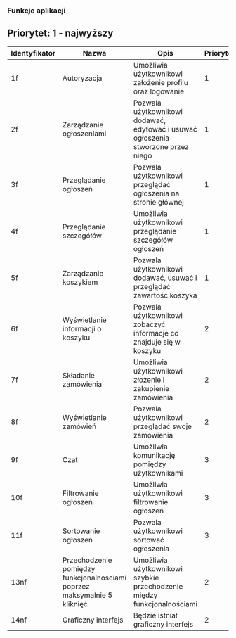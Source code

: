 ### Funkcje aplikacji
## Priorytet: 1 - najwyższy

| Identyfikator | Nazwa                     | Opis                                                     | Priorytet | Kategoria         |
|---------------|---------------------------|----------------------------------------------------------|-----------|-------------------|
| 1f             | Autoryzacja               | Umożliwia użytkownikowi założenie profilu oraz logowanie | 1         | Funkcjonalne      |
| 2f             | Zarządzanie ogłoszeniami  | Pozwala użytkownikowi dodawać, edytować i usuwać ogłoszenia stworzone przez niego | 1      | Funkcjonalne      |
| 3f             | Przeglądanie ogłoszeń    | Pozwala użytkownikowi przeglądać ogłoszenia na stronie głównej | 1         | Funkcjonalne      |
| 4f             | Przeglądanie szczegółów  | Umożliwia użytkownikowi przeglądanie szczegółów ogłoszeń | 1         | Funkcjonalne      |
| 5f             | Zarządzanie koszykiem     | Pozwala użytkownikowi dodawać, usuwać i przeglądać zawartość koszyka | 1      | Funkcjonalne      |
| 6f             | Wyświetlanie informacji o koszyku | Pozwala użytkownikowi zobaczyć informacje co znajduje się w koszyku | 2         | Funkcjonalne      |
| 7f            | Składanie zamówienia      | Umożliwia użytkownikowi złożenie i zakupienie zamówienia             | 2         | Funkcjonalne      |
| 8f            | Wyświetlanie zamówień     | Pozwala użytkownikowi przeglądać swoje zamówienia        | 2         | Funkcjonalne      |
| 9f            | Czat                      | Umożliwia komunikację pomiędzy użytkownikami             | 3         | Funkcjonalne      |
| 10f             | Filtrowanie ogłoszeń      | Umożliwia użytkownikowi filtrowanie ogłoszeń             | 3         | Funkcjonalne      |
| 11f             | Sortowanie ogłoszeń      | Pozwala użytkownikowi sortować ogłoszenia                | 3         | Funkcjonalne      |
| 13nf            | Przechodzenie pomiędzy funkcjonalnościami poprzez maksymalnie 5 kliknięć | Umożliwia użytkownikowi szybkie przechodzenie między funkcjonalnościami | 2 | Niefunkcjonalna |
| 14nf            | Graficzny interfejs       | Będzie istniał graficzny interfejs                       | 2         | Niefunkcjonalna  |
